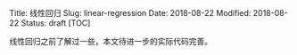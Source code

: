 Title: 线性回归
Slug: linear-regression
Date: 2018-08-22
Modified: 2018-08-22
Status: draft
[TOC]

线性回归之前了解过一些，本文待进一步的实际代码完善。
